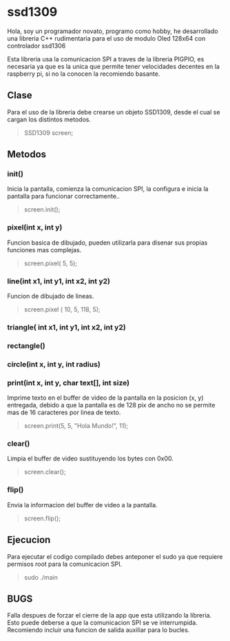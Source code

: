 # ssd1309
Hola, soy un programador novato, programo como hobby, he desarrollado una libreria C++ rudimentaria para el uso de modulo Oled 128x64 con controlador ssd1306 

Esta libreria usa la comunicacion SPI a traves de la libreria PIGPIO, es necesaria ya que es la unica que permite tener velocidades decentes en la raspberry pi, si no la conocen la recomiendo basante.


## **Clase**

Para el uso de la libreria debe crearse un objeto SSD1309, desde el cual se cargan los distintos metodos.

> SSD1309 screen;


## **Metodos** 

### **init()**

Inicia la pantalla, comienza la comunicacion SPI, la configura e inicia la pantalla para funcionar correctamente..

> screen.init();

### **pixel(int x, int y)**

Funcion basica de dibujado, pueden utilizarla para disenar sus propias funciones mas complejas.

> screen.pixel( 5, 5);

### **line(int x1, int y1, int x2, int y2)**

Funcion de dibujado de lineas.

> screen.pixel ( 10, 5, 118, 5);

### **triangle( int x1, int y1, int x2, int y2)**

### **rectangle()**

### **circle(int x, int y, int radius)**



### **print(int x, int y, char text[], int size)**

Imprime texto en el buffer de video de la pantalla en la posicion (x, y) entregada, debido a que la pantalla es de 128 pix de ancho no se permite mas de 16 caracteres por linea de texto.

> screen.print(5, 5, "Hola Mundo!", 11);

### **clear()**

Limpia el buffer de video sustituyendo los bytes con 0x00.

> screen.clear();

### **flip()**

Envia la informacion del buffer de video a la pantalla.

> screen.flip();

## **Ejecucion**

Para ejecutar el codigo compilado debes anteponer el sudo ya que requiere permisos root para la comunicacion SPI.

> sudo ./main


## **BUGS**

Falla despues de forzar el cierre de la app que esta utilizando la libreria. Esto puede deberse a que la comunicacion SPI se ve interrumpida. Recomiendo incluir una funcion de salida auxiliar para lo bucles.

 

